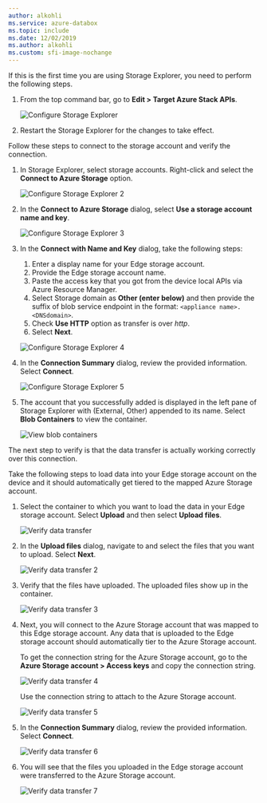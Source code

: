 ```yaml
---
author: alkohli
ms.service: azure-databox
ms.topic: include
ms.date: 12/02/2019
ms.author: alkohli
ms.custom: sfi-image-nochange
---
```


If this is the first time you are using Storage Explorer, you need to perform the following steps.

1. From the top command bar, go to **Edit > Target Azure Stack APIs**.

    ![Configure Storage Explorer](media/azure-stack-edge-gateway-verify-connection-storage-explorer/connect-with-storage-explorer-1.png)

2. Restart the Storage Explorer for the changes to take effect.


Follow these steps to connect to the storage account and verify the connection.

1. In Storage Explorer, select storage accounts. Right-click and select the **Connect to Azure Storage** option. 

    ![Configure Storage Explorer 2](media/azure-stack-edge-gateway-verify-connection-storage-explorer/connect-with-storage-explorer-2.png)

2. In the **Connect to Azure Storage** dialog, select **Use a storage account name and key**.

    ![Configure Storage Explorer 3](media/azure-stack-edge-gateway-verify-connection-storage-explorer/connect-with-storage-explorer-3.png)

2. In the **Connect with Name and Key** dialog, take the following steps:

    1. Enter a display name for your Edge storage account. 
    2. Provide the Edge storage account name.
    3. Paste the access key that you got from the device local APIs via Azure Resource Manager.
    4. Select Storage domain as **Other (enter below)** and then provide the suffix of blob service endpoint in the format: `<appliance name>.<DNSdomain>`. 
    5. Check **Use HTTP** option as transfer is over *http*. 
    6. Select **Next**.

    ![Configure Storage Explorer 4](media/azure-stack-edge-gateway-verify-connection-storage-explorer/connect-with-storage-explorer-4.png)    

3. In the **Connection Summary** dialog, review the provided information. Select **Connect**.

    ![Configure Storage Explorer 5](media/azure-stack-edge-gateway-verify-connection-storage-explorer/connect-with-storage-explorer-5.png)

4. The account that you successfully added is displayed in the left pane of Storage Explorer with (External, Other) appended to its name. Select **Blob Containers** to view the container.

    ![View blob containers](media/azure-stack-edge-gateway-verify-connection-storage-explorer/connect-with-storage-explorer-6.png)

The next step to verify is that the data transfer is actually working correctly over this connection.

Take the following steps to load data into your Edge storage account on the device and it should automatically get tiered to the mapped Azure Storage account.

1. Select the container to which you want to load the data in your Edge storage account. Select **Upload** and then select **Upload files**.

    ![Verify data transfer](media/azure-stack-edge-gateway-verify-connection-storage-explorer/verify-data-transfer-1.png)

2. In the **Upload files** dialog, navigate to and select the files that you want to upload. Select **Next**.

    ![Verify data transfer 2](media/azure-stack-edge-gateway-verify-connection-storage-explorer/verify-data-transfer-2.png)

3. Verify that the files have uploaded. The uploaded files show up in the container.

    ![Verify data transfer 3](media/azure-stack-edge-gateway-verify-connection-storage-explorer/verify-data-transfer-3.png)

4. Next, you will connect to the Azure Storage account that was mapped to this Edge storage account. Any data that is uploaded to the Edge storage account should automatically tier to the Azure Storage account. 
    
    To get the connection string for the Azure Storage account, go to the **Azure Storage account > Access keys** and copy the connection string.

    ![Verify data transfer 4](media/azure-stack-edge-gateway-verify-connection-storage-explorer/verify-data-transfer-5.png)

    Use the connection string to attach to the Azure Storage account.  

    ![Verify data transfer 5](media/azure-stack-edge-gateway-verify-connection-storage-explorer/verify-data-transfer-4.png)


5. In the **Connection Summary** dialog, review the provided information. Select **Connect**.

    ![Verify data transfer 6](media/azure-stack-edge-gateway-verify-connection-storage-explorer/verify-data-transfer-6.png)

6. You will see that the files you uploaded in the Edge storage account were transferred to the Azure Storage account.

    ![Verify data transfer 7](media/azure-stack-edge-gateway-verify-connection-storage-explorer/verify-data-transfer-7.png)
